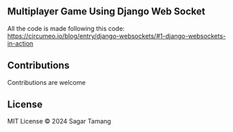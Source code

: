 ## Multiplayer Game Using Django Web Socket

All the code is made following this code: https://circumeo.io/blog/entry/django-websockets/#1-django-websockets-in-action

## Contributions

Contributions are welcome

## License

MIT License © 2024 Sagar Tamang 
